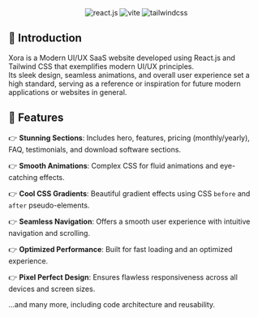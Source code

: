 <div align="center">
  <img src="https://img.shields.io/badge/-React_JS-black?style=for-the-badge&logoColor=white&logo=react&color=61DAFB" alt="react.js" />
  <img src="https://img.shields.io/badge/-Vite-black?style=for-the-badge&logoColor=white&logo=vite&color=646CFF" alt="vite" />
  <img src="https://img.shields.io/badge/-Tailwind_CSS-black?style=for-the-badge&logoColor=white&logo=tailwindcss&color=06B6D4" alt="tailwindcss" />
</div>

## <a name="introduction">🤖 Introduction</a>

Xora is a Modern UI/UX SaaS website developed using React.js and Tailwind CSS that exemplifies modern UI/UX principles.  
Its sleek design, seamless animations, and overall user experience set a high standard, serving as a reference or inspiration for future modern applications or websites in general.


## <a name="features">🔋 Features</a>

👉 **Stunning Sections**: Includes hero, features, pricing (monthly/yearly), FAQ, testimonials, and download software sections.  

👉 **Smooth Animations**: Complex CSS for fluid animations and eye-catching effects.  

👉 **Cool CSS Gradients**: Beautiful gradient effects using CSS `before` and `after` pseudo-elements.  

👉 **Seamless Navigation**: Offers a smooth user experience with intuitive navigation and scrolling.  

👉 **Optimized Performance**: Built for fast loading and an optimized experience.  

👉 **Pixel Perfect Design**: Ensures flawless responsiveness across all devices and screen sizes.  

...and many more, including code architecture and reusability.

